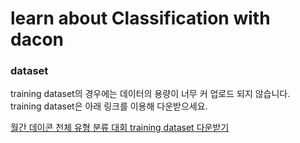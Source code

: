# learn about Classification with dacon

### dataset
training dataset의 경우에는 데이터의 용량이 너무 커 업로드 되지 않습니다.      
training dataset은 아래 링크를 이용해 다운받으세요.

<a href="https://dacon.io/competitions/official/235573/data">월간 데이콘 천체 유형 분류 대회 training dataset 다운받기</a>
